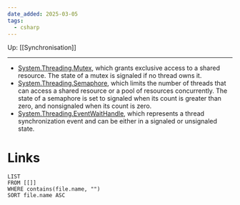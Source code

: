 ```yaml
---
date_added: 2025-03-05
tags:
  - csharp
---
```

Up: [[Synchronisation]]
___
-  [System.Threading.Mutex](https://learn.microsoft.com/en-us/dotnet/api/system.threading.mutex), which grants exclusive access to a shared resource. The state of a mutex is signaled if no thread owns it.
- [System.Threading.Semaphore](https://learn.microsoft.com/en-us/dotnet/api/system.threading.semaphore), which limits the number of threads that can access a shared resource or a pool of resources concurrently. The state of a semaphore is set to signaled when its count is greater than zero, and nonsignaled when its count is zero.
- [System.Threading.EventWaitHandle](https://learn.microsoft.com/en-us/dotnet/api/system.threading.eventwaithandle), which represents a thread synchronization event and can be either in a signaled or unsignaled state.
# Links
```dataview
LIST
FROM [[]]
WHERE contains(file.name, "")
SORT file.name ASC
```
